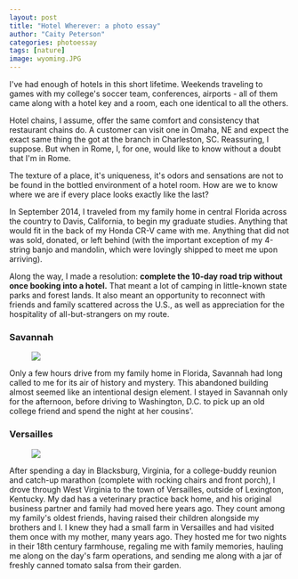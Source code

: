 ```yaml
---
layout: post
title: "Hotel Wherever: a photo essay"
author: "Caity Peterson"
categories: photoessay
tags: [nature]
image: wyoming.JPG
---
```


I've had enough of hotels in this short lifetime. Weekends traveling to games
with my college's soccer team, conferences, airports - all of them came along
with a hotel key and a room, each one identical to all the others.

Hotel chains, I assume, offer the same comfort and consistency that restaurant
chains do. A customer can visit one in Omaha, NE and expect the exact same thing
the got at the branch in Charleston, SC. Reassuring, I suppose. But when in Rome,
I, for one, would like to know without a doubt that I'm in Rome.

The texture of a place, it's uniqueness, it's odors and sensations are not to be
found in the bottled environment of a hotel room. How are we to know where we are
if every place looks exactly like the last?

In September 2014, I traveled from my family home in central Florida across the
country to Davis, California, to begin my graduate studies. Anything that would
fit in the back of my Honda CR-V came with me. Anything that did not was sold,
donated, or left behind (with the important exception of my 4-string banjo and
mandolin, which were lovingly shipped to meet me upon arriving).

Along the way, I made a resolution: **complete the 10-day road trip without once
booking into a hotel.** That meant a lot of camping in little-known state parks and
forest lands. It also meant an opportunity to reconnect with friends and family
scattered across the U.S., as well as appreciation for the hospitality of all-but-strangers
on my route.

### Savannah
<figure>
  <img src="{{site.url}}/assets/img/windows.jpg"/>
</figure>
Only a few hours drive from my family home in Florida, Savannah had long called
to me for its air of history and mystery. This abandoned building almost seemed
like an intentional design element. I stayed in Savannah only for the afternoon,
before driving to Washington, D.C. to pick up an old college friend and spend the
night at her cousins'.

### Versailles
<figure>
  <img src="{{site.url}}/assets/img/horses.jpg"/>
</figure>
After spending a day in Blacksburg, Virginia, for a college-buddy reunion and catch-up
marathon (complete with rocking chairs and front porch), I drove through West Virginia
to the town of Versailles, outside of Lexington, Kentucky. My dad has a veterinary
practice back home, and his original business partner and family had moved here
years ago. They count among my family's oldest friends, having raised their children
alongside my brothers and I. I knew they had a small farm in Versailles and had visited
them once with my mother, many years ago. They hosted me for two nights in their
18th century farmhouse, regaling me with family memories, hauling me along on the
day's farm operations, and sending me along with a jar of freshly canned tomato
salsa from their garden.
